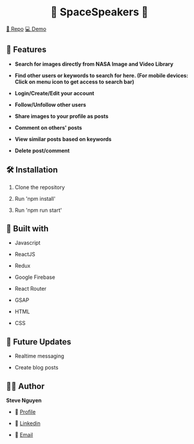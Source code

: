 <h1 align="center">🌟 SpaceSpeakers 🌟</h1>

<p align="left">
    <a href="https://github.com/tuanminh160302/shopify-front-end-22" title="Repo">📂 Repo</a>
    <a href="https://spacespeakers.netlify.app/" title="Repo">💻 Demo</a>
</p>

## 🚀 Features

- **Search for images directly from NASA Image and Video Library**

- **Find other users or keywords to search for here. (For mobile devices: Click on menu icon to get access to search bar)**

- **Login/Create/Edit your account**

- **Follow/Unfollow other users**

- **Share images to your profile as posts**

- **Comment on others' posts**

- **View similar posts based on keywords**

- **Delete post/comment**

## 🛠️ Installation

1. Clone the repository

2. Run 'npm install' 

3. Run 'npm run start'

## 👷 Built with

- Javascript

- ReactJS

- Redux

- Google Firebase

- React Router

- GSAP

- HTML

- CSS

## 🎉 Future Updates

- Realtime messaging

- Create blog posts

## 🧑🏻 Author

**Steve Nguyen**

- 🔗 [Profile](https://github.com/tuanminh160302)

- 🔗 [Linkedin](https://www.linkedin.com/in/steve-nguyen-a33607153/)

- 🔗 [Email](mailto:canhtuan09@gmail.com)
